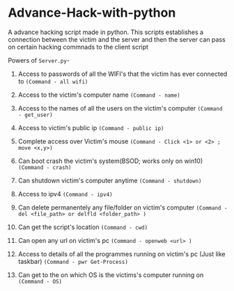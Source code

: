 # Advance-Hack-with-python
A advance hacking script made in python.
This scripts establishes a connection between the victim and the server and then the server can pass on certain hacking commnads to the client script

Powers of `Server.py`-
1. Access to passwords of all the WIFI's that the victim has ever connected to `(Command - all wifi)`

2. Access to the victim's computer name `(Command - name)`

3. Access to the names of all the users on the victim's computer `(Command - get_user)`

4. Access to victim's public ip `(Command - public ip)`

5. Complete access over Victim's mouse `(Command - Click <1> or <2> ; move <x,y>)`

6. Can boot crash the victim's system(BSOD; works only on win10)  `(Command - crash)`

7. Can shutdown victim's computer anytime `(Command - shutdown)`

8. Access to ipv4 `(Command - ipv4)`

9. Can delete permanentely any file/folder on victim's computer `(Command - del <file_path> or delfld <folder_path> )`

10. Can get the script's location `(Command - cwd)`

11. Can open any url on victim's pc `(Command - openweb <url> )`

12. Access to details of all the programmes running on victim's pc (Just like taskbar) `(Command - pwr Get-Process)`

13. Can get to the on which OS is the victims's computer running on `(Command - OS)`
